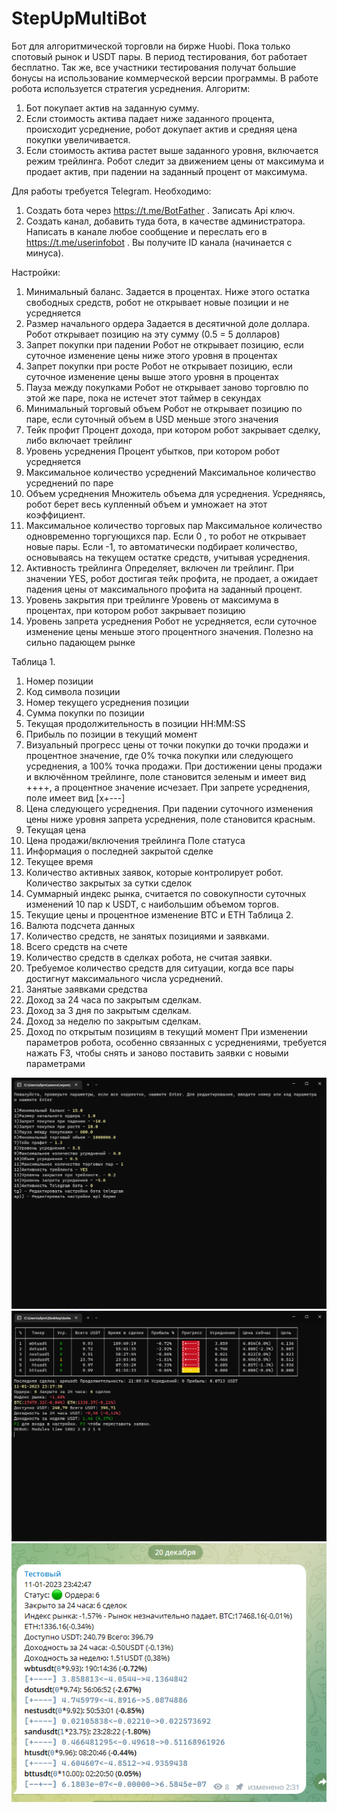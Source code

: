 # StepUpMultiBot
Бот для алгоритмической торговли на бирже Huobi. Пока только спотовый рынок и USDT пары.
В период тестирования, бот работает бесплатно. Так же, все участники тестирования получат большие бонусы на использование коммерческой версии программы.
В работе робота используется стратегия усреднения. 
Алгоритм:
1. Бот покупает актив на заданную сумму.
2. Если стоимость актива падает ниже заданного процента, происходит усреднение, робот докупает актив и средняя цена покупки увеличивается.
3. Если стоимость актива растет выше заданного уровня, включается режим трейлинга. Робот следит за движением цены от максимума и продает актив, при падении на заданный процент от максимума.

Для работы требуется Telegram. Необходимо:
1. Создать бота через https://t.me/BotFather . Записать Api ключ.
2. Создать канал, добавить туда бота, в качестве администратора. Написать в канале любое сообщение и переслать его в https://t.me/userinfobot . Вы получите ID канала (начинается с минуса).

Настройки:
1. Минимальный баланс.
Задается в процентах. Ниже этого остатка свободных средств, робот не открывает новые позиции и не усредняется
2. Размер начального ордера
Задается в десятичной доле доллара. Робот открывает позицию на эту сумму (0.5 = 5 долларов)
3. Запрет покупки при падении
Робот не открывает позицию, если суточное изменение цены ниже этого уровня в процентах
4. Запрет покупки при росте
Робот не открывает позицию, если суточное изменение цены выше этого уровня в процентах
5. Пауза между покупками
Робот не открывает заново торговлю по этой же паре, пока не истечет этот таймер в секундах
6. Минимальный торговый объем
Робот не открывает позицию по паре, если суточный объем в USD меньше этого значения
7. Тейк профит
Процент дохода, при котором робот закрывает сделку, либо включает трейлинг
8. Уровень усреднения
Процент убытков, при котором робот усредняется
9. Максимальное количество усреднений
Максимальное количество усреднений по паре
10. Объем усреднения
Множитель объема для усреднения. Усредняясь, робот берет весь купленный объем и умножает на этот коэффициент.
11. Максимальное количество торговых пар
Максимальное количество одновременно торгующихся пар. Если 0 , то робот не открывает новые пары. Если -1, то автоматически подбирает количество, основываясь на текущем остатке средств, учитывая усреднения. 
12. Активность трейлинга
Определяет, включен ли трейлинг. При значении YES, робот достигая тейк профита, не продает, а ожидает падения цены от максимального профита на заданный процент.
13. Уровень закрытия при трейлинге
Уровень от максимума в процентах, при котором робот закрывает позицию
14. Уровень запрета усреднения
Робот не усредняется, если суточное изменение цены меньше этого процентного значения. Полезно на сильно падающем рынке


Таблица 1.
1.	Номер позиции
2.	Код символа позиции
3.	Номер текущего усреднения позиции
4.	Сумма покупки по позиции
5.	Текущая продолжительность в позиции HH:MM:SS
6.	Прибыль по позиции в текущий момент
7.	Визуальный прогресс цены от точки покупки до точки продажи и процентное значение, где 0% точка покупки или следующего усреднения, а 100% точка продажи. При достижении цены продажи и включённом трейлинге, поле становится зеленым и имеет вид ++++, а процентное значение исчезает. При запрете усреднения, поле имеет вид [x+---]
8.	Цена следующего усреднения. При падении суточного изменения цены ниже уровня запрета усреднения, поле становится красным.
9.	Текущая цена
10.	Цена продажи/включения трейлинга
Поле статуса
1.	Информация о последней закрытой сделке
2.	Текущее время
3.	Количество активных заявок, которые контролирует робот. Количество закрытых за сутки сделок
4.	Суммарный индекс рынка, считается по совокупности суточных изменений 10 пар к USDT, с наибольшим объемом торгов.
5.	Текущие цены и процентное изменение BTC и ETH
Таблица 2.
1.	Валюта подсчета данных
2.	Количество средств, не занятых позициями и заявками.
3.	Всего средств на счете
4.	Количество средств в сделках робота, не считая заявки.
5.	Требуемое количество средств для ситуации, когда все пары достигнут максимального числа усреднений.
6.	Занятые заявками средства
7.	Доход за 24 часа по закрытым сделкам.
8.	Доход за 3 дня по закрытым сделкам.
9.	Доход за неделю по закрытым сделкам.
10.	Доход по открытым позициям в текущий момент
При изменении параметров робота, особенно связанных с усреднениями, требуется нажать F3, чтобы снять и заново поставить заявки с новыми параметрами


![1](https://github.com/sfproject1/StepUpMultiBot/blob/main/1.png)
![2](https://github.com/sfproject1/StepUpMultiBot/blob/main/2.png)
![3](https://github.com/sfproject1/StepUpMultiBot/blob/main/3.png)
